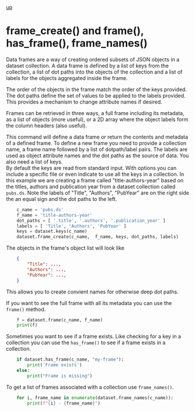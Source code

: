 
[up](./)

# frame_create() and frame(), has_frame(), frame_names()

Data frames are a way of creating ordered subsets of JSON objects
in a dataset collection. A data frame is defined by a list of keys
from the collection, a list of dot paths into the objects of the collection
and a list of labels for the objects aggregated inside the frame.

The order of the objects in the frame match the order of the keys
provided.  The dot paths define the set of values to be applied
to the labels provided. This provides a mechanism to change
attribute names if desired.

Frames can be retrieved in three ways, a full frame including
its metadata, as a list of objects (more useful), or a 2D
array where the object labels form the column headers (also
useful).


This command will define a data frame or return the contents and
metadata of a defined frame.  To define a new frame you need to 
provide a collection name, a frame name followed by a list of 
dotpath/label pairs. The labels are used as object attribute names 
and the dot paths as the source of data. You also need a list of keys.  
By default the keys are read from standard input. With options you 
can include a specific file or even indicate to use all the keys 
in a collection.  In this example we are creating a frame 
called "title-authors-year" based on the titles, authors and 
publication year from a dataset collection called `pubs.ds`. 
Note the labels of "Title", "Authors", "PubYear" are on the right 
side the an equal sign and the dot paths to the left. 

```python
    c_name = 'pubs.ds'
    f_name = 'title-authors-year'
    dot_paths = [ '.title', '.authors', '.publication_year' ]
    labels = [ 'Title', 'Authors', 'PubYear' ]
    keys = dataset.keys(c_name)
    dataset.frame_create(c_name,  f_name, keys, dot_paths, labels)
```

The objects in the frame's object list will look like

```json
    {
        "Title": ...,
        "Authors": ...,
        "PubYear": ...,
    }
```

This allows you to create convient names for otherwise deep dot paths.

If you want to see the full frame with all its metadata you can use the
`frame()` method. 

```python
    f = dataset.frame(c_name, f_name)
    print(f)
```

Sometimes you want to see if a frame exists. Like checking for
a key in a collection you can use the `has_frame()` to see if 
a frame exists in a collection.

```python
    if dataset.has_frame(c_name, "my-frame"):
        print('Frame exists')
    else:
        print("Frame is missing")
```



To get a list of frames associated with a collection use `frame_names()`.

```python
    for i, frame_name in enumerate(dataset.frame_names(c_name)):
        print(f"{i} - {frame_name}")
```

